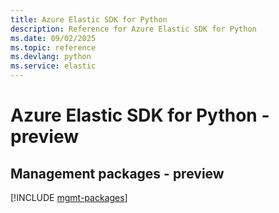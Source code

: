 ```yaml
---
title: Azure Elastic SDK for Python
description: Reference for Azure Elastic SDK for Python
ms.date: 09/02/2025
ms.topic: reference
ms.devlang: python
ms.service: elastic
---
```

# Azure Elastic SDK for Python - preview

## Management packages - preview
[!INCLUDE [mgmt-packages](elastic-mgmt-index.md)]